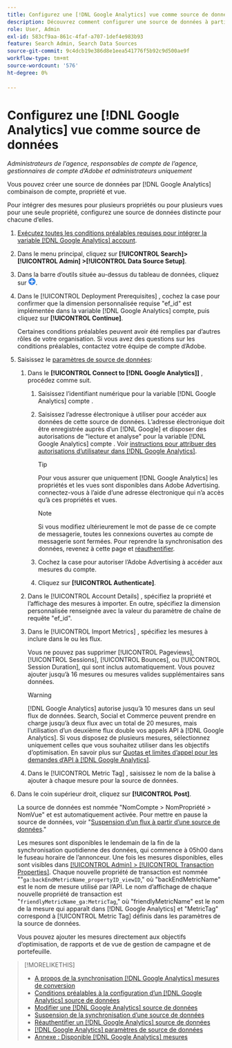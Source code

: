 ```yaml
---
title: Configurez une [!DNL Google Analytics] vue comme source de données
description: Découvrez comment configurer une source de données à partir d’une [!DNL Google Analytics] vue.
role: User, Admin
exl-id: 583cf9aa-861c-4faf-a707-1def4e983b93
feature: Search Admin, Search Data Sources
source-git-commit: 9c4dcb19e386d8e1eea541776f5b92c9d500ae9f
workflow-type: tm+mt
source-wordcount: '576'
ht-degree: 0%

---
```


# Configurez une [!DNL Google Analytics] vue comme source de données

*Administrateurs de l’agence, responsables de compte de l’agence, gestionnaires de compte d’Adobe et administrateurs uniquement*

Vous pouvez créer une source de données par [!DNL Google Analytics] combinaison de compte, propriété et vue.

Pour intégrer des mesures pour plusieurs propriétés ou pour plusieurs vues pour une seule propriété, configurez une source de données distincte pour chacune d’elles.

1. [Exécutez toutes les conditions préalables requises pour intégrer la variable [!DNL Google Analytics] account](data-source-prerequisites.md).

1. Dans le menu principal, cliquez sur **[!UICONTROL Search]> [!UICONTROL Admin] >[!UICONTROL Data Source Setup]**.

1. Dans la barre d’outils située au-dessus du tableau de données, cliquez sur ![Créer](/help/search-social-commerce/assets/add.png "Créer").

1. Dans le [!UICONTROL Deployment Prerequisites] , cochez la case pour confirmer que la dimension personnalisée requise &quot;ef_id&quot; est implémentée dans la variable [!DNL Google Analytics] compte, puis cliquez sur **[!UICONTROL Continue]**.

   Certaines conditions préalables peuvent avoir été remplies par d’autres rôles de votre organisation. Si vous avez des questions sur les conditions préalables, contactez votre équipe de compte d’Adobe.

1. Saisissez le [paramètres de source de données](data-source-settings.md):

   1. Dans le **[!UICONTROL Connect to [!DNL Google Analytics]]** , procédez comme suit.

      1. Saisissez l’identifiant numérique pour la variable [!DNL Google Analytics] compte .

      1. Saisissez l’adresse électronique à utiliser pour accéder aux données de cette source de données. L’adresse électronique doit être enregistrée auprès d’un [!DNL Google] et disposer des autorisations de &quot;lecture et analyse&quot; pour la variable [!DNL Google Analytics] compte . Voir [instructions pour attribuer des autorisations d’utilisateur dans [!DNL Google Analytics]](https://support.google.com/analytics/answer/9305587).

         >[!TIP]
         >
         >Pour vous assurer que uniquement [!DNL Google Analytics] les propriétés et les vues sont disponibles dans Adobe Advertising. connectez-vous à l’aide d’une adresse électronique qui n’a accès qu’à ces propriétés et vues.

         >[!NOTE]
         >
         >Si vous modifiez ultérieurement le mot de passe de ce compte de messagerie, toutes les connexions ouvertes au compte de messagerie sont fermées. Pour reprendre la synchronisation des données, revenez à cette page et [réauthentifier](data-source-reauthenticate.md).

      1. Cochez la case pour autoriser l’Adobe Advertising à accéder aux mesures du compte.

      1. Cliquez sur **[!UICONTROL Authenticate]**.

   1. Dans le [!UICONTROL Account Details] , spécifiez la propriété et l’affichage des mesures à importer. En outre, spécifiez la dimension personnalisée renseignée avec la valeur du paramètre de chaîne de requête &quot;ef_id&quot;.

   1. Dans le [!UICONTROL Import Metrics] , spécifiez les mesures à inclure dans le ou les flux.

      Vous ne pouvez pas supprimer [!UICONTROL Pageviews], [!UICONTROL Sessions], [!UICONTROL Bounces], ou [!UICONTROL Session Duration], qui sont inclus automatiquement. Vous pouvez ajouter jusqu’à 16 mesures ou mesures valides supplémentaires sans données.

      >[!WARNING]
      >
      >[!DNL Google Analytics] autorise jusqu’à 10 mesures dans un seul flux de données. Search, Social et Commerce peuvent prendre en charge jusqu’à deux flux avec un total de 20 mesures, mais l’utilisation d’un deuxième flux double vos appels API à [!DNL Google Analytics]. Si vous disposez de plusieurs mesures, sélectionnez uniquement celles que vous souhaitez utiliser dans les objectifs d’optimisation. En savoir plus sur [Quotas et limites d’appel pour les demandes d’API à [!DNL Google Analytics]](https://developers.google.com/analytics/devguides/reporting/core/v4/limits-quotas).

   1. Dans le [!UICONTROL Metric Tag] , saisissez le nom de la balise à ajouter à chaque mesure pour la source de données.

1. Dans le coin supérieur droit, cliquez sur **[!UICONTROL Post]**.

   La source de données est nommée &quot;NomCompte > NomPropriété > NomVue&quot; et est automatiquement activée. Pour mettre en pause la source de données, voir &quot;[Suspension d’un flux à partir d’une source de données](data-source-pause.md).&quot;

   Les mesures sont disponibles le lendemain de la fin de la synchronisation quotidienne des données, qui commence à 05h00 dans le fuseau horaire de l’annonceur. Une fois les mesures disponibles, elles sont visibles dans [[!UICONTROL Admin] > [!UICONTROL Transaction Properties]](/help/search-social-commerce/admin/transaction-properties/transaction-property-about.md). Chaque nouvelle propriété de transaction est nommée &quot;&quot;`ga:backEndMetricName_propertyID_viewID`,&quot; où &quot;backEndMetricName&quot; est le nom de mesure utilisé par l’API. Le nom d’affichage de chaque nouvelle propriété de transaction est &quot;`friendlyMetricName_ga:MetricTag`,&quot; où &quot;friendlyMetricName&quot; est le nom de la mesure qui apparaît dans [!DNL Google Analytics] et &quot;MetricTag&quot; correspond à [!UICONTROL Metric Tag] définis dans les paramètres de la source de données.

   Vous pouvez ajouter les mesures directement aux objectifs d’optimisation, de rapports et de vue de gestion de campagne et de portefeuille.

>[!MORELIKETHIS]
>
>* [A propos de la synchronisation [!DNL Google Analytics] mesures de conversion](data-source-about.md)
>* [Conditions préalables à la configuration d’un [!DNL Google Analytics] source de données](data-source-prerequisites.md)
>* [Modifier une [!DNL Google Analytics] source de données](data-source-edit.md)
>* [Suspension de la synchronisation d’une source de données](data-source-pause.md)
>* [Réauthentifier un [!DNL Google Analytics] source de données](data-source-reauthenticate.md)
>* [[!DNL Google Analytics] paramètres de source de données](data-source-settings.md)
>* [Annexe : Disponible [!DNL Google Analytics] mesures](data-source-ga-metrics.md)
